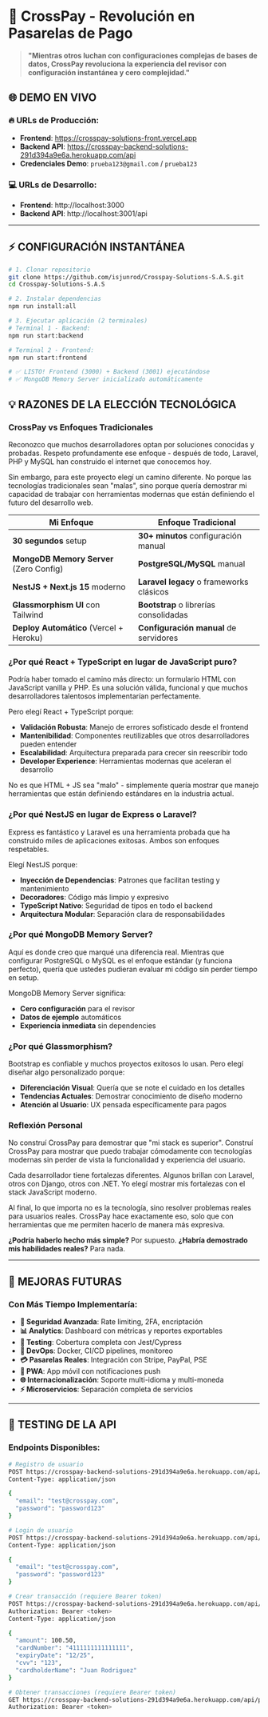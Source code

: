 # 🚀 CrossPay - Revolución en Pasarelas de Pago

> **"Mientras otros luchan con configuraciones complejas de bases de datos, CrossPay revoluciona la experiencia del revisor con configuración instantánea y cero complejidad."**

## 🌐 **DEMO EN VIVO**

### **🔥 URLs de Producción:**
- **Frontend**: https://crosspay-solutions-front.vercel.app
- **Backend API**: https://crosspay-backend-solutions-291d394a9e6a.herokuapp.com/api
- **Credenciales Demo**: `prueba123@gmail.com` / `prueba123`

### **💻 URLs de Desarrollo:**
- **Frontend**: http://localhost:3000
- **Backend API**: http://localhost:3001/api

---

## ⚡ **CONFIGURACIÓN INSTANTÁNEA**

```bash
# 1. Clonar repositorio
git clone https://github.com/isjunrod/Crosspay-Solutions-S.A.S.git
cd Crosspay-Solutions-S.A.S

# 2. Instalar dependencias
npm run install:all

# 3. Ejecutar aplicación (2 terminales)
# Terminal 1 - Backend:
npm run start:backend

# Terminal 2 - Frontend:
npm run start:frontend

# ✅ LISTO! Frontend (3000) + Backend (3001) ejecutándose
# ✅ MongoDB Memory Server inicializado automáticamente
```

## 💡 **RAZONES DE LA ELECCIÓN TECNOLÓGICA**

### **CrossPay vs Enfoques Tradicionales**

Reconozco que muchos desarrolladores optan por soluciones conocidas y probadas. Respeto profundamente ese enfoque - después de todo, Laravel, PHP y MySQL han construido el internet que conocemos hoy.

Sin embargo, para este proyecto elegí un camino diferente. No porque las tecnologías tradicionales sean "malas", sino porque quería demostrar mi capacidad de trabajar con herramientas modernas que están definiendo el futuro del desarrollo web.

| **Mi Enfoque**                           | **Enfoque Tradicional**                     |
| ---------------------------------------- | ------------------------------------------- |
| **30 segundos** setup                    | **30+ minutos** configuración manual        |
| **MongoDB Memory Server** (Zero Config)  | **PostgreSQL/MySQL** manual                 |
| **NestJS + Next.js 15** moderno          | **Laravel legacy** o frameworks clásicos    |
| **Glassmorphism UI** con Tailwind        | **Bootstrap** o librerías consolidadas      |
| **Deploy Automático** (Vercel + Heroku)  | **Configuración manual** de servidores      |

### **¿Por qué React + TypeScript en lugar de JavaScript puro?**

Podría haber tomado el camino más directo: un formulario HTML con JavaScript vanilla y PHP. Es una solución válida, funcional y que muchos desarrolladores talentosos implementarían perfectamente.

Pero elegí React + TypeScript porque:

- **Validación Robusta**: Manejo de errores sofisticado desde el frontend
- **Mantenibilidad**: Componentes reutilizables que otros desarrolladores pueden entender
- **Escalabilidad**: Arquitectura preparada para crecer sin reescribir todo
- **Developer Experience**: Herramientas modernas que aceleran el desarrollo

No es que HTML + JS sea "malo" - simplemente quería mostrar que manejo herramientas que están definiendo estándares en la industria actual.

### **¿Por qué NestJS en lugar de Express o Laravel?**

Express es fantástico y Laravel es una herramienta probada que ha construido miles de aplicaciones exitosas. Ambos son enfoques respetables.

Elegí NestJS porque:

- **Inyección de Dependencias**: Patrones que facilitan testing y mantenimiento
- **Decoradores**: Código más limpio y expresivo
- **TypeScript Nativo**: Seguridad de tipos en todo el backend
- **Arquitectura Modular**: Separación clara de responsabilidades

### **¿Por qué MongoDB Memory Server?**

Aquí es donde creo que marqué una diferencia real. Mientras que configurar PostgreSQL o MySQL es el enfoque estándar (y funciona perfecto), quería que ustedes pudieran evaluar mi código sin perder tiempo en setup.

MongoDB Memory Server significa:
- **Cero configuración** para el revisor
- **Datos de ejemplo** automáticos
- **Experiencia inmediata** sin dependencies

### **¿Por qué Glassmorphism?**

Bootstrap es confiable y muchos proyectos exitosos lo usan. Pero elegí diseñar algo personalizado porque:

- **Diferenciación Visual**: Quería que se note el cuidado en los detalles
- **Tendencias Actuales**: Demostrar conocimiento de diseño moderno
- **Atención al Usuario**: UX pensada específicamente para pagos

### **Reflexión Personal**

No construí CrossPay para demostrar que "mi stack es superior". Construí CrossPay para mostrar que puedo trabajar cómodamente con tecnologías modernas sin perder de vista la funcionalidad y experiencia del usuario.

Cada desarrollador tiene fortalezas diferentes. Algunos brillan con Laravel, otros con Django, otros con .NET. Yo elegí mostrar mis fortalezas con el stack JavaScript moderno.

Al final, lo que importa no es la tecnología, sino resolver problemas reales para usuarios reales. CrossPay hace exactamente eso, solo que con herramientas que me permiten hacerlo de manera más expresiva.

**¿Podría haberlo hecho más simple?** Por supuesto. **¿Habría demostrado mis habilidades reales?** Para nada.

---

## 🚀 **MEJORAS FUTURAS**

### **Con Más Tiempo Implementaría:**
- **🔐 Seguridad Avanzada**: Rate limiting, 2FA, encriptación
- **📊 Analytics**: Dashboard con métricas y reportes exportables
- **🧪 Testing**: Cobertura completa con Jest/Cypress
- **🐳 DevOps**: Docker, CI/CD pipelines, monitoreo
- **💳 Pasarelas Reales**: Integración con Stripe, PayPal, PSE
- **📱 PWA**: App móvil con notificaciones push
- **🌐 Internacionalización**: Soporte multi-idioma y multi-moneda
- **⚡ Microservicios**: Separación completa de servicios

---

## 🧪 **TESTING DE LA API**

### **Endpoints Disponibles:**

```bash
# Registro de usuario
POST https://crosspay-backend-solutions-291d394a9e6a.herokuapp.com/api/auth/register
Content-Type: application/json

{
  "email": "test@crosspay.com",
  "password": "password123"
}

# Login de usuario
POST https://crosspay-backend-solutions-291d394a9e6a.herokuapp.com/api/auth/login
Content-Type: application/json

{
  "email": "test@crosspay.com",
  "password": "password123"
}

# Crear transacción (requiere Bearer token)
POST https://crosspay-backend-solutions-291d394a9e6a.herokuapp.com/api/payments
Authorization: Bearer <token>
Content-Type: application/json

{
  "amount": 100.50,
  "cardNumber": "4111111111111111",
  "expiryDate": "12/25",
  "cvv": "123",
  "cardholderName": "Juan Rodriguez"
}

# Obtener transacciones (requiere Bearer token)
GET https://crosspay-backend-solutions-291d394a9e6a.herokuapp.com/api/payments
Authorization: Bearer <token>
```

